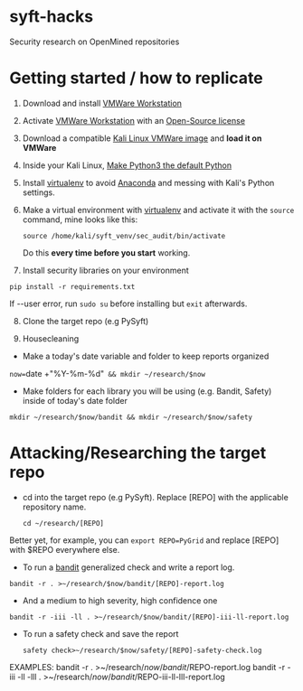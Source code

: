 # syft-hacks
Security research on OpenMined repositories

# Getting started / how to replicate
1. Download and install [VMWare Workstation](http://www.vmware.com/go/tryworkstation-win)
2. Activate [VMWare Workstation](http://www.vmware.com/go/tryworkstation-win) with an [Open-Source license](https://my.vmware.com/en/web/vmware/downloads/details?downloadGroup=WKST-1610-OSS&productId=1038)
3. Download a compatible [Kali Linux VMWare image](https://www.offensive-security.com/kali-linux-vm-vmware-virtualbox-image-download/) and **load it on VMWare**
4. Inside your Kali Linux, [Make Python3 the default Python](https://thequickblog.com/how-to-change-default-version-of-python-as-python3/)
5. Install [virtualenv](https://pypi.org/project/virtualenv/) to avoid [Anaconda](https://www.anaconda.com/) and messing with Kali's Python settings.
6. Make a virtual environment with [virtualenv](https://pypi.org/project/virtualenv/) and activate it with the `source` command, mine looks like this:

     `source /home/kali/syft_venv/sec_audit/bin/activate`

     Do this **every time before you start** working.

7. Install security libraries on your environment

  `pip install -r requirements.txt`

  If --user error, run `sudo su` before installing but `exit` afterwards.

8. Clone the target repo (e.g PySyft)

9. Housecleaning
  - Make a today's date variable and folder to keep reports organized

  `now=`date +"%Y-%m-%d"` && mkdir ~/research/$now`

  - Make folders for each library you will be using (e.g. Bandit, Safety) inside of today's date folder

  `mkdir ~/research/$now/bandit && mkdir ~/research/$now/safety`

# Attacking/Researching the target repo
  - cd into the target repo (e.g PySyft). Replace [REPO] with the applicable repository name.

      `cd ~/research/[REPO]`

Better yet, for example, you can `export REPO=PyGrid` and replace [REPO] with $REPO everywhere else.

  - To run a [bandit](https://pypi.org/project/bandit/) generalized check and write a report log.

  `bandit -r . >~/research/$now/bandit/[REPO]-report.log`

  - And a medium to high severity, high confidence one

  `bandit -r -iii -ll . >~/research/$now/bandit/[REPO]-iii-ll-report.log`

  - To run a safety check and save the report

    `safety check>~/research/$now/safety/[REPO]-safety-check.log`

EXAMPLES:
bandit -r . >~/research/$now/bandit/$REPO-report.log
bandit -r -iii -ll -lll . >~/research/$now/bandit/$REPO-iii-ll-lll-report.log
